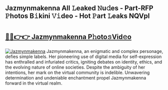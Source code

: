 ## Jazmynmakenna All 𝙻eaked 𝙽u𝚍es - Part-RFP 𝙿hotos B𝚒kini 𝚅𝚒deo - Hot 𝙿art 𝙻eaks NQVpl

# <h2><a href="http://ld6vhf.urlbe.top/?page=Jazmynmakenna">🔗🔗👉👉 Jazmynmakenna P𝚑oto𝚜Vid𝚎o</a></h2>

[![Jazmynmakenna](https://i.imgur.com/eBuTRDB.gif)](http://ld6vhf.urlbe.top/?page=Jazmynmakenna)
Jazmynmakenna, an enigmatic and complex personage, defies simple labels. Her pioneering use of digital media for self-expression has enthralled and infuriated critics, igniting debates on identity, ethics, and the evolving nature of online societies. Despite the ambiguity of her intentions, her mark on the virtual community is indelible. Unwavering determination and undeniable enchantment propel Jazmynmakenna forward in the virtual realm.
